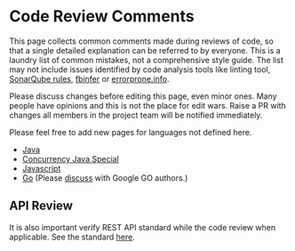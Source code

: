 # Code Review Comments
This page collects common comments made during reviews of code, so that a single detailed explanation can be referred to by everyone. 
This is a laundry list of common mistakes, not a comprehensive style guide. The list may not include issues identified by code analysis tools like linting tool, [SonarQube rules](https://rules.sonarsource.com), [fbinfer](https://fbinfer.com) or [errorprone.info](http://errorprone.info).

Please discuss changes before editing this page, even minor ones. Many people have opinions and this is not the place for edit wars.
Raise a PR with changes all members in the project team will be notified immediately.

Please feel free to add new pages for languages not defined here.

* [Java](./docs/Java.md)
* [Concurrency Java Special](https://github.com/code-review-checklists/java-concurrency)
* [Javascript](./docs/JavaScript.md)
* [Go](https://github.com/golang/go/wiki/CodeReviewComments) (Please [discuss](https://golang.org/issue/new?title=wiki%3A+CodeReviewComments+change&body=&labels=Documentation) with Google GO authors.)

## API Review

It is also important verify REST API standard while the code review when applicable. See the standard [here](https://github.com/syscolabs/api-standards).
